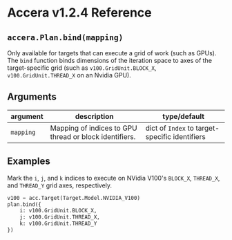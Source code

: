 [//]: # (Project: Accera)
[//]: # (Version: v1.2.4)

# Accera v1.2.4 Reference

## `accera.Plan.bind(mapping)`
Only available for targets that can execute a grid of work (such as GPUs). The `bind` function binds dimensions of the iteration space to axes of the target-specific grid (such as `v100.GridUnit.BLOCK_X`, `v100.GridUnit.THREAD_X` on an Nvidia GPU).

## Arguments

argument | description | type/default
--- | --- | ---
`mapping` | Mapping of indices to GPU thread or block identifiers. | dict of `Index` to target-specific identifiers

## Examples

Mark the `i`, `j`, and `k` indices to execute on NVidia V100's `BLOCK_X`, `THREAD_X`, and `THREAD_Y` grid axes, respectively.

```python
v100 = acc.Target(Target.Model.NVIDIA_V100)
plan.bind({
    i: v100.GridUnit.BLOCK_X,
    j: v100.GridUnit.THREAD_X,
    k: v100.GridUnit.THREAD_Y
})
```

<div style="page-break-after: always;"></div>


